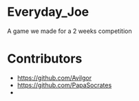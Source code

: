 # Everyday_Joe
A game we made for a 2 weeks competition

# Contributors
- https://github.com/Avilgor
- https://github.com/PapaSocrates
- 
